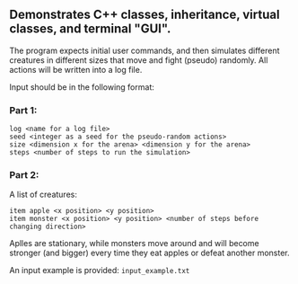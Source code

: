 ## Demonstrates C++ classes, inheritance, virtual classes, and terminal "GUI".

The program expects initial user commands, and then simulates different creatures in different sizes that move and fight (pseudo) randomly.
All actions will be written into a log file.

Input should be in the following format:

### Part 1:
```
log <name for a log file>
seed <integer as a seed for the pseudo-random actions>
size <dimension x for the arena> <dimension y for the arena>
steps <number of steps to run the simulation>
```
### Part 2:
A list of creatures:
```
item apple <x position> <y position>
item monster <x position> <y position> <number of steps before changing direction>
```
Aplles are stationary, while monsters move around and will become stronger (and bigger) every time they eat apples or defeat another monster.

An input example is provided: `input_example.txt`
